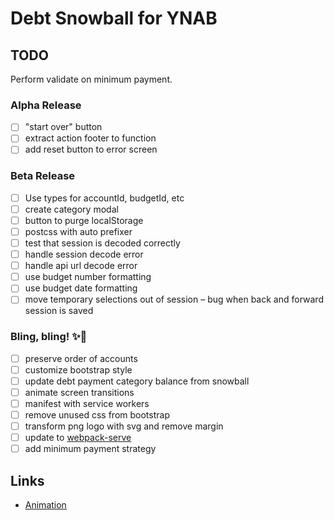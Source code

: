 # Debt Snowball for YNAB

## TODO

Perform validate on minimum payment.

### Alpha Release

* [ ] "start over" button
* [ ] extract action footer to function
* [ ] add reset button to error screen

### Beta Release

* [ ] Use types for accountId, budgetId, etc
* [ ] create category modal
* [ ] button to purge localStorage
* [ ] postcss with auto prefixer
* [ ] test that session is decoded correctly
* [ ] handle session decode error
* [ ] handle api url decode error
* [ ] use budget number formatting
* [ ] use budget date formatting
* [ ] move temporary selections out of session – bug when back and forward session is saved

### Bling, bling! ✨🥇

* [ ] preserve order of accounts
* [ ] customize bootstrap style
* [ ] update debt payment category balance from snowball
* [ ] animate screen transitions
* [ ] manifest with service workers
* [ ] remove unused css from bootstrap
* [ ] transform png logo with svg and remove margin
* [ ] update to [webpack-serve](https://github.com/webpack-contrib/webpack-serve)
* [ ] add minimum payment strategy

## Links

* [Animation](https://github.com/mdgriffith/elm-animation-flower-menu/blob/master/src/FlowerMenu.elm)

